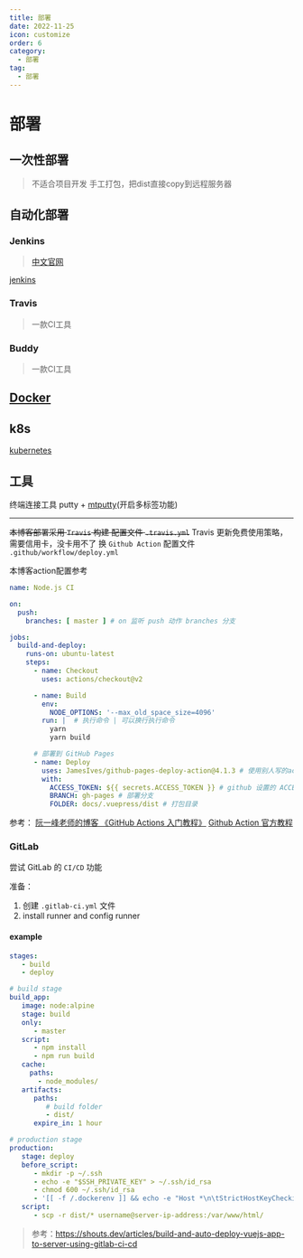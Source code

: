 ```yaml
---
title: 部署
date: 2022-11-25
icon: customize
order: 6
category:
  - 部署
tag:
  - 部署
---
```

# 部署

## 一次性部署
> 不适合项目开发
手工打包，把dist直接copy到远程服务器

## 自动化部署

### Jenkins
> [中文官网](https://jenkins.io/zh)

[jenkins](./jenkins/)

### Travis
> 一款CI工具

### Buddy
> 一款CI工具
## [Docker](./docker/)

## k8s

[kubernetes](./k8s/)


## 工具

终端连接工具
putty + [mtputty](https://ttyplus.com/downloads/)(开启多标签功能)

---

~~本博客部署采用 `Travis` 构建 配置文件 `.travis.yml`~~
Travis 更新免费使用策略，需要信用卡，没卡用不了
换 `Github Action` 配置文件 `.github/workflow/deploy.yml`

本博客action配置参考

```yaml
name: Node.js CI

on:
  push:
    branches: [ master ] # on 监听 push 动作 branches 分支

jobs:
  build-and-deploy:
    runs-on: ubuntu-latest
    steps:
      - name: Checkout
        uses: actions/checkout@v2

      - name: Build
        env:
          NODE_OPTIONS: '--max_old_space_size=4096'
        run: |  # 执行命令 | 可以换行执行命令
          yarn
          yarn build

      # 部署到 GitHub Pages
      - name: Deploy
        uses: JamesIves/github-pages-deploy-action@4.1.3 # 使用别人写的action
        with:
          ACCESS_TOKEN: ${{ secrets.ACCESS_TOKEN }} # github 设置的 ACCESS_TOKEN
          BRANCH: gh-pages # 部署分支
          FOLDER: docs/.vuepress/dist # 打包目录
```

参考：
[阮一峰老师的博客 《GitHub Actions 入门教程》](http://www.ruanyifeng.com/blog/2019/09/getting-started-with-github-actions.html)
[Github Action 官方教程](https://docs.github.com/en/actions)


### GitLab

尝试 GitLab 的 `CI/CD` 功能

准备：

1. 创建 `.gitlab-ci.yml` 文件
2. install runner and config runner

#### example
```yml
stages:
   - build
   - deploy

# build stage
build_app:
   image: node:alpine
   stage: build
   only:
      - master
   script:
      - npm install
      - npm run build
   cache:
     paths:
       - node_modules/
   artifacts:
      paths:
         # build folder
         - dist/
      expire_in: 1 hour

# production stage
production:
   stage: deploy
   before_script:
      - mkdir -p ~/.ssh
      - echo -e "$SSH_PRIVATE_KEY" > ~/.ssh/id_rsa
      - chmod 600 ~/.ssh/id_rsa
      - '[[ -f /.dockerenv ]] && echo -e "Host *\n\tStrictHostKeyChecking no\n\n" > ~/.ssh/config'
   script:
      - scp -r dist/* username@server-ip-address:/var/www/html/
```
> 参考：https://shouts.dev/articles/build-and-auto-deploy-vuejs-app-to-server-using-gitlab-ci-cd
